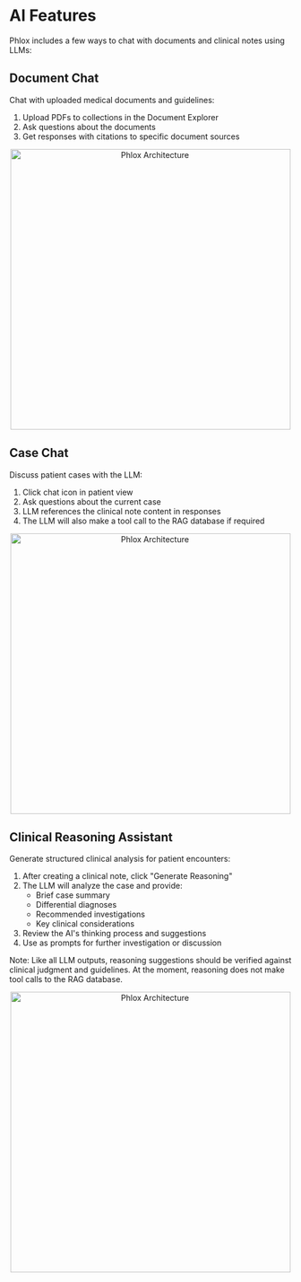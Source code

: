 # AI Features

Phlox includes a few ways to chat with documents and clinical notes using LLMs:

## Document Chat
Chat with uploaded medical documents and guidelines:

1. Upload PDFs to collections in the Document Explorer
2. Ask questions about the documents
3. Get responses with citations to specific document sources

<p align="center">
<img src="images/documents.png" width="500px" alt="Phlox Architecture"/>
</p>

## Case Chat
Discuss patient cases with the LLM:

1. Click chat icon in patient view
2. Ask questions about the current case
3. LLM references the clinical note content in responses
4. The LLM will also make a tool call to the RAG database if required

<p align="center">
<img src="images/chat.png" width="500px" alt="Phlox Architecture"/>
</p>

## Clinical Reasoning Assistant
Generate structured clinical analysis for patient encounters:

1. After creating a clinical note, click "Generate Reasoning"
2. The LLM will analyze the case and provide:
   - Brief case summary
   - Differential diagnoses
   - Recommended investigations
   - Key clinical considerations
3. Review the AI's thinking process and suggestions
4. Use as prompts for further investigation or discussion

Note: Like all LLM outputs, reasoning suggestions should be verified against clinical judgment and guidelines. At the moment, reasoning does not make tool calls to the RAG database.

<p align="center">
<img src="images/reasoning.png" width="500px" alt="Phlox Architecture"/>
</p>
